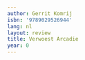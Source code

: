 ```yaml
---
author: Gerrit Komrij
isbn: '9789029526944'
lang: nl
layout: review
title: Verwoest Arcadie
year: 0
---
```


